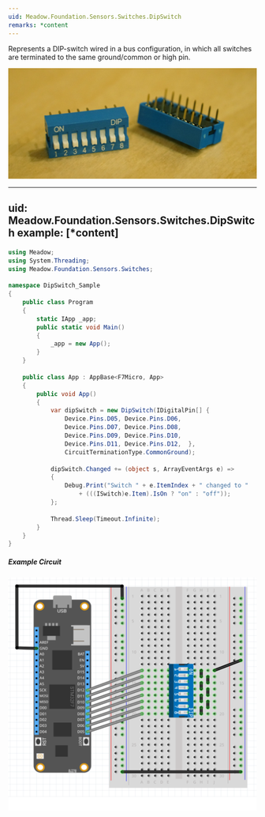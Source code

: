 ```yaml
---
uid: Meadow.Foundation.Sensors.Switches.DipSwitch
remarks: *content
---
```


Represents a DIP-switch wired in a bus configuration, in which all switches are terminated to the same ground/common or high pin.

![](/API_Assets/Meadow.Foundation.Sensors.Switches.DipSwitch/DIP_Switches.jpg)

---
uid: Meadow.Foundation.Sensors.Switches.DipSwitch
example: [*content]
---

```csharp
using Meadow;
using System.Threading;
using Meadow.Foundation.Sensors.Switches;

namespace DipSwitch_Sample
{
    public class Program
    {
        static IApp _app; 
        public static void Main()
        {
            _app = new App();
        }
    }

    public class App : AppBase<F7Micro, App>
    {
        public void App()
        {
            var dipSwitch = new DipSwitch(IDigitalPin[] {
                Device.Pins.D05, Device.Pins.D06, 
                Device.Pins.D07, Device.Pins.D08, 
                Device.Pins.D09, Device.Pins.D10, 
                Device.Pins.D11, Device.Pins.D12,  },
                CircuitTerminationType.CommonGround);

            dipSwitch.Changed += (object s, ArrayEventArgs e) =>
            {
                Debug.Print("Switch " + e.ItemIndex + " changed to " 
                    + (((ISwitch)e.Item).IsOn ? "on" : "off"));
            };

            Thread.Sleep(Timeout.Infinite);
        }
    }
}
```

##### Example Circuit

![](/API_Assets/Meadow.Foundation.Sensors.Switches.DipSwitch/DipSwitch.svg)